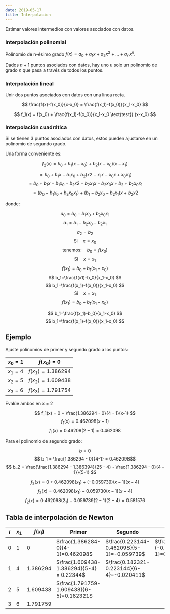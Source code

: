```yaml
---
date: 2019-05-17
title: Interpolacion
---
```


Estimar valores intermedios con valores asociados con datos.

### Interpolación polinomial

Polinomio de n-ésimo grado $f(x) = a_0 + a_1x+a_2x^2 + ... + a_nx^n$.

Dados $n+1$ puntos asociados con datos, hay uno u solo un polinomio de grado $n$ que pasa a través de todos los puntos.

### Interpolación lineal

Unir dos puntos asociados con datos con una linea recta.

$$
\frac{f(x)-f(x_0)}{x-x_0} = \frac{f(x_1)-f(x_0)}{x_1-x_0}
$$

$$
f_1(x) = f(x_0) + \frac{f(x_1)-f(x_0)}{x_1-x_0 \text{test}} (x-x_0)
$$

### Interpolación cuadrática

Si se tienen 3 puntos asociados con datos, estos pueden ajustarse en un polinomio de segundo grado.

Una forma conveniente es:

$$ f_2(x)=b_0+b_1(x-x_0)+b_2(x-x_0)(x-x_1) $$

$$ = b_0 + b_1x-b_1x_0+b_2(x2-x_1x-x_0x+x_0x_1) $$
$$ = b_0 + b_1x-b_1x_0+b_2x2-b_2x_1x-b_2x_0x+b_2+b_2x_0x_1 $$
$$ =(b_0-b_1x_0+b_2x_0x_1)+(b_1-b_2x_0-b_2x_1)x+b_2x2 $$

donde:

$$ a_0=b_0-b_1x_0+b_2x_0x_1 $$
$$ a_1=b_1-b_2x_0-b_2x_1 $$
$$ a_2=b_2 $$
$$ \text{Si} \quad x = x_0 $$
$$ \text{tenemos:} \quad b_0=f(x_0) $$
$$ \text{Si} \quad x=x_1$$
$$ f(x_1)=b_0+b_1(x_1-x_0) $$
$$ b_1=\frac{f(x1)-b_0}{x_1-x_0} $$
$$ b_1=\frac{f(x_1)-f(x_0)}{x_1-x_0} $$
$$ \text{Si} \quad x=x_1 $$
$$ f(x_1)=b_0+b_1(x_1-x_0) $$

$$ b_1=\frac{f(x_1)-b_0}{x_1-x_0} $$
$$ b_1=\frac{f(x_1)-f(x_0)}{x_1-x_0} $$

## Ejemplo

Ajuste polinomios de primer y segundo grado a los puntos:

| $x_0 = 1$ | $f(x_0)=0$          |
| --------- | ------------------- |
| $x_1=4$   | $f(x_1)=1.386294$   |
| $x_2=5$   | $f(x_2) = 1.609438$ |
| $x_3=6$   | $f(x_3)=1.791754$   |

Evalúe ambos en x = 2

$$ f_1(x) = 0 + \frac{1.386294 - 0}{4 - 1}(x-1) $$
$$ f_1(x) = 0.462098(x-1) $$
$$ f_1(x) = 0.46209 (2-1) = 0.462098 $$

Para el polinomio de segundo grado:

$$ b = 0 $$
$$ b_1 = \frac{1.386294 - 0}{4-1} = 0.462098$$
$$ b_2 = \frac{\frac{1.386294 - 1.386394}{25 - 4} - \frac{1.386294 - 0}{4 - 1}}{5-1} $$

$$ f_2(x) = 0 + 0.462098(x_1) + (-0.059739) (x-1)(x-4) $$
$$ f_2(x) = 0.462098(x_1) - 0.059730(x-1)(x-4) $$
$$ f_2(x) = 0.462098(2_1) - 0.059739(2-1)(2-4) = 0.581576 $$

## Tabla de interpolación de Newton

| $i$ | $x_1$ | $f(x_i)$ | Primer                                    | Segundo                                   | Tercero                                      |
| --- | ----- | -------- | ----------------------------------------- | ----------------------------------------- | -------------------------------------------- |
| 0   | 1     | 0        | $\frac{1.386284-0}{4-1}=0.462098$         | $\frac{0.223144-0.462098}{5-1}=-0.059739$ | $\frac{-0.020411-(-0.059739)}{6-1}=0.007865$ |
| 1   | 4     | 1.386294 | $\frac{1.609438-1.386294}{5-4} = 0.22344$ | $\frac{0.182321-0.223144}{6-4}=-0.020411$ |
| 2   | 5     | 1.609438 | $\frac{1.791759-1.609438}{6-5}=0.182321$  |                                           |
| 3   | 6     | 1.791759 |                                           |                                           |                                              |
